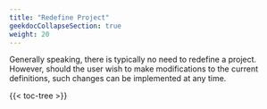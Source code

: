 ```yaml
---
title: "Redefine Project"
geekdocCollapseSection: true
weight: 20
---
```


Generally speaking, there is typically no need to redefine a project. However, should the user wish to make modifications to the current definitions, such changes can be implemented at any time.

{{< toc-tree >}}
